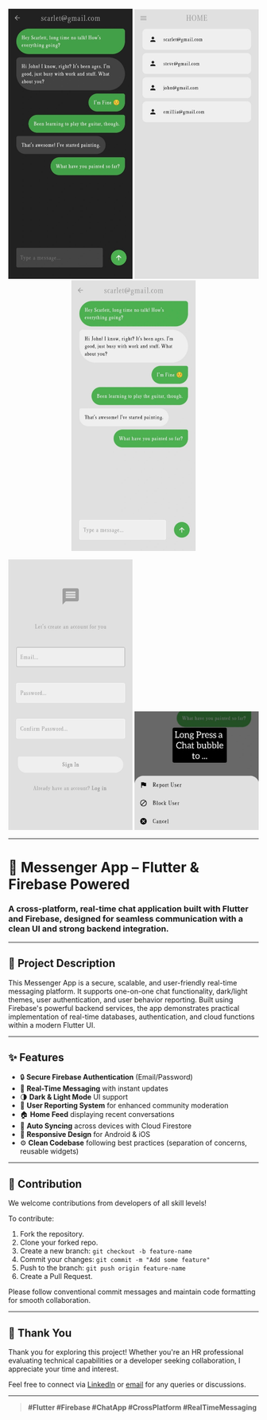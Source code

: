 <!-- Screenshots -->
<p align="center">
  <img src="./screenshots/chat_dark.jpg" width="250"/>
  <img src="./screenshots/chat_light.jpg" width="250"/>
  <img src="./screenshots/home.jpg" width="250"/>
</p>

<p align="center">
  <img src="./screenshots/login.jpg" width="250"/>
  <img src="./screenshots/report.jpg" width="250"/>
</p>

---

# 💬 Messenger App – Flutter & Firebase Powered

### A cross-platform, real-time chat application built with **Flutter** and **Firebase**, designed for seamless communication with a clean UI and strong backend integration.

---

## 📘 Project Description

This Messenger App is a secure, scalable, and user-friendly real-time messaging platform. It supports one-on-one chat functionality, dark/light themes, user authentication, and user behavior reporting. Built using Firebase's powerful backend services, the app demonstrates practical implementation of real-time databases, authentication, and cloud functions within a modern Flutter UI.

---

## ✨ Features

- 🔒 **Secure Firebase Authentication** (Email/Password)
- 💬 **Real-Time Messaging** with instant updates
- 🌗 **Dark & Light Mode** UI support
- 🧾 **User Reporting System** for enhanced community moderation
- 🏠 **Home Feed** displaying recent conversations
- 🔄 **Auto Syncing** across devices with Cloud Firestore
- 📱 **Responsive Design** for Android & iOS
- ⚙️ **Clean Codebase** following best practices (separation of concerns, reusable widgets)

---

## 🤝 Contribution

We welcome contributions from developers of all skill levels!

To contribute:

1. Fork the repository.
2. Clone your forked repo.
3. Create a new branch: `git checkout -b feature-name`
4. Commit your changes: `git commit -m "Add some feature"`
5. Push to the branch: `git push origin feature-name`
6. Create a Pull Request.

Please follow conventional commit messages and maintain code formatting for smooth collaboration.

---

## 🙏 Thank You

Thank you for exploring this project! Whether you're an HR professional evaluating technical capabilities or a developer seeking collaboration, I appreciate your time and interest.

Feel free to connect via [LinkedIn](https://www.linkedin.com/in/bershayit/) or [email](bershayit@gmail.com) for any queries or discussions.

---

> **#Flutter #Firebase #ChatApp #CrossPlatform #RealTimeMessaging**
